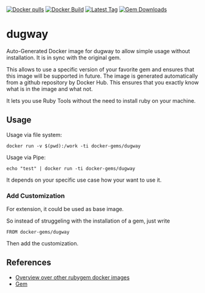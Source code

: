 [![Docker pulls](https://img.shields.io/docker/pulls/rubygem/dugway.svg)](https://hub.docker.com/r/rubygem/dugway/)
[![Docker Build](https://img.shields.io/docker/automated/rubygem/dugway.svg)](https://hub.docker.com/r/rubygem/dugway/)
[![Latest Tag](https://img.shields.io/github/tag/docker-rubygem/dugway.svg)](https://hub.docker.com/r/rubygem/dugway/)
[![Gem Downloads](https://img.shields.io/gem/dt/dugway.svg)](https://rubygems.org/gems/dugway/)
# dugway

Auto-Generated Docker image for dugway to allow simple usage without installation.
It is in sync with the original gem.

This allows to use a specific version of your favorite gem and ensures that this image will be supported in future.
The image is generated automatically from a github repository by Docker Hub.
This ensures that you exactly know what is in the image and what not.

It lets you use Ruby Tools without the need to install ruby on your machine.

## Usage

Usage via file system:

`docker run -v $(pwd):/work -ti docker-gems/dugway`

Usage via Pipe:

`echo "test" | docker run -ti docker-gems/dugway`

It depends on your specific use case how your want to use it.

### Add Customization

For extension, it could be used as base image.

So instead of struggeling with the installation of a gem, just write

`FROM docker-gems/dugway`

Then add the customization.

## References

 - [Overview over other rubygem docker images](https://github.com/thinkbot/docker-rubygem)
 - [Gem](https://rubygems.org/gems/dugway/)
